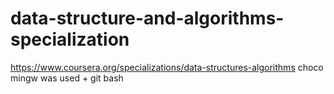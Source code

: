 # data-structure-and-algorithms-specialization
https://www.coursera.org/specializations/data-structures-algorithms
choco mingw was used + git bash

